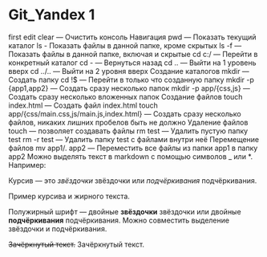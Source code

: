 # Git_Yandex 1
first edit
clear — Очистить консоль
Навигация
pwd — Показать текущий каталог
ls - Показать файлы в данной папке, кроме скрытых
ls -f — Показать файлы в данной папке, включая и скрытые
cd c:/ — Перейти в конкретный каталог
cd - — Вернуться назад
cd .. — Выйти на 1 уровень вверх
cd ../.. — Выйти на 2 уровня вверх
Создание каталогов
mkdir — Создать папку
cd !$ — Перейти в только что созданную папку
mkdir -p {app1,app2} — Создать сразу несколько папок
mkdir -p app/{css,js} — Создать сразу несколько вложенных папок
Создание файлов
touch index.html — Создать файл index.html
touch app/{css/main.css,js/main.js,index.html} — Создать сразу несколько файлов, никаких лишних пробелов быть не должно
Удаление файлов
touch — позволяет создавать файлы
rm test — Удалить пустую папку test
rm -r test — Удалить папку test с файлами внутри неё
Перемещение файлов
mv app1/. app2 — Переместить все файлы из папки app1 в папку app2
Можно выделять текст в markdown с помощью символов _ или *. Например:

Курсив — это *звёздочки* звёздочки или _подчёркивания_ подчёркивания.

Пример курсива и жирного текста.

Полужирный шрифт — двойные **звёздочки** звёздочки или двойные __подчёркивания__ подчёркивания. Можно совместить выделение звёздочки и подчёркивания.

~~Зачёркнутый текст.~~ Зачёркнутый текст.
